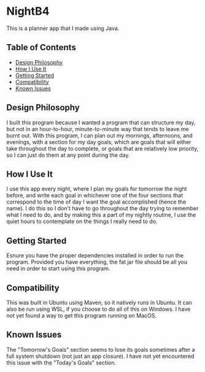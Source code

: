 # NightB4

This is a planner app that I made using Java.

## Table of Contents

- [Design Philosophy](#design-philosophy)
- [How I Use It](#how-i-use-it)
- [Getting Started](#getting-started)
- [Compatibility](#compatibility)
- [Known Issues](#known-issues)

## Design Philosophy

I built this program because I wanted a program that can structure my day, but not in an hour-to-hour, minute-to-minute way that tends to leave me burnt out. With this program, I can plan out my mornings, afternoons, and evenings, with a section for my day goals, which are goals that will either take throughout the day to complete, or goals that are relatively low priority, so I can just do them at any point during the day.

## How I Use It

I use this app every night, where I plan my goals for tomorrow the night before, and write each goal in whichever one of the four sections that correspond to the time of day I want the goal accomplished (hence the name). I do this so I don't have to go throughout the day trying to remember what I need to do, and by making this a part of my nightly routine, I use the quiet hours to contemplate on the things I really need to do.

## Getting Started

Esnure you have the proper dependencies installed in order to run the program. Provided you have everything, the fat jar file should be all you need in order to start using this program.

## Compatibility

This was built in Ubuntu using Maven, so it natively runs in Ubuntu. It can also be run using WSL, if you choose to do all of this on Windows. I have not yet found a way to get this program running on MacOS.

## Known Issues

The "Tomorrow's Goals" section seems to lose its goals sometimes after a full system shutdown (not just an app closure). I have not yet encountered this issue with the "Today's Goals" section.